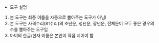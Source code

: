 * 도구 설명

1. 본 도구는 최종 이름을 자동으로 뽑아주는 도구가 아님!
2. 본 도구는 사격수리(81수리)의 초년운, 청년운, 장년운, 전체운이 모두 좋은 경우의 수를 뽑아주는 도구임
3. 아이의 한글/한자 이름은 본인이 직접 지어야 함
